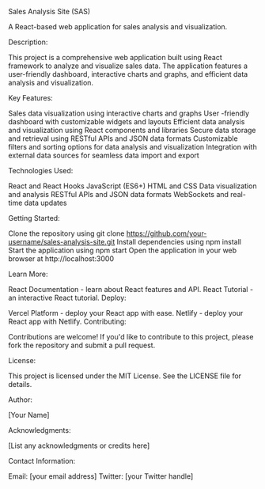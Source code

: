 Sales Analysis Site (SAS)

A React-based web application for sales analysis and visualization.

Description:

This project is a comprehensive web application built using React framework to analyze and visualize sales data. The application features a user-friendly dashboard, interactive charts and graphs, and efficient data analysis and visualization.

Key Features:

Sales data visualization using interactive charts and graphs User -friendly dashboard with customizable widgets and layouts Efficient data analysis and visualization using React components and libraries Secure data storage and retrieval using RESTful APIs and JSON data formats Customizable filters and sorting options for data analysis and visualization Integration with external data sources for seamless data import and export

Technologies Used:

React and React Hooks JavaScript (ES6+) HTML and CSS Data visualization and analysis RESTful APIs and JSON data formats WebSockets and real-time data updates

Getting Started:

Clone the repository using git clone https://github.com/your-username/sales-analysis-site.git Install dependencies using npm install Start the application using npm start Open the application in your web browser at http://localhost:3000

Learn More:

React Documentation - learn about React features and API.
React Tutorial - an interactive React tutorial.
Deploy:

Vercel Platform - deploy your React app with ease.
Netlify - deploy your React app with Netlify.
Contributing:

Contributions are welcome! If you'd like to contribute to this project, please fork the repository and submit a pull request.

License:

This project is licensed under the MIT License. See the LICENSE file for details.

Author:

[Your Name]

Acknowledgments:

[List any acknowledgments or credits here]

Contact Information:

Email: [your email address]
Twitter: [your Twitter handle]
